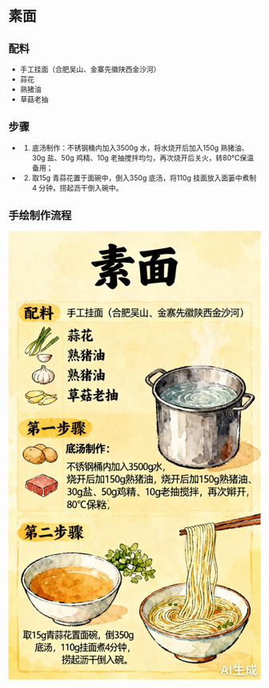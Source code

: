 # 素面

## 配料

- 手工挂面（合肥吴山、金寨先徽陕西金沙河）
- 蒜花
- 熟猪油
- 草菇老抽

## 步骤

- 1. 底汤制作：不锈钢桶内加入3500g 水，将水烧开后加入150g 熟猪油、30g 盐、50g 鸡精、10g 老抽搅拌均匀，再次烧开后关火，转80℃保温备用；
- 2. 取15g 青蒜花置于面碗中，倒入350g 底汤，将110g 挂面放入面篓中煮制4 分钟，捞起沥干倒入碗中。

## 手绘制作流程

![手绘制作流程](../images/主食/素面.jpg)
